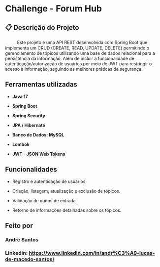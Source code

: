 # Challenge - Forum Hub

## 📋 Descrição do Projeto

ㅤㅤㅤEste projeto é uma API REST desenvolvida com Spring Boot que implementa um CRUD (CREATE, READ, UPDATE, DELETE) permitindo o gerenciamento de tópicos utilizando uma base de dados relacional para a persistência da informação. Além de incluir a funcionalidade de autenticação/autorização de usuários por meio de JWT para restringir o acesso à informação, seguindo as melhores práticas de segurança.

## Ferramentas utilizadas

-  **Java 17**

-  **Spring Boot**

-  **Spring Security**

-  **JPA / Hibernate**

-  **Banco de Dados: MySQL**

-  **Lombok**

-  **JWT - JSON Web Tokens**

## Funcionalidades

- Registro e autenticação de usuários.

- Criação, listagem, atualização e exclusão de tópicos.

- Validação de dados de entrada.

- Retorno de informações detalhadas sobre os tópicos.

## Feito por

### André Santos

### Linkedin: https://www.linkedin.com/in/andr%C3%A9-lucas-de-macedo-santos/
